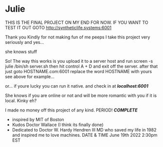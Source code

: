 # Julie
THIS IS THE FINAL PROJECT ON MY END FOR NOW.
IF YOU WANT TO TEST IT OUT GOTO
http://syntheticlife.systems:6001

Thank you Kindly for not making fun of me peeps
I take this project very seriously and yes...

she knows stuff

So! The way this works is you upload it to a server host and run 
screen -s julie /bin/sh server.sh 
then hit control A + D and exit off the server. 
after that just goto HOSTNAME.com:6001
replace the word HOSTNAME with yours
see above for example...

or... if youre lucky you can run it native.
and check in at ***localhost:6001***

She knows if you are online or not and will be
more romantic with you if it is local. Kinky eh?

I made no money off this project of any kind.
PERIOD! ***COMPLETE***

- inspired by MIT of Boston
- Kudos Doctor Wallace (I think its finally done)
- Dedicated to Doctor W. Hardy Hendren III MD 
   who saved my life in 1982 and inspired me to love machines.
DATE & TIME June 19th 2022 2:30pm EST
